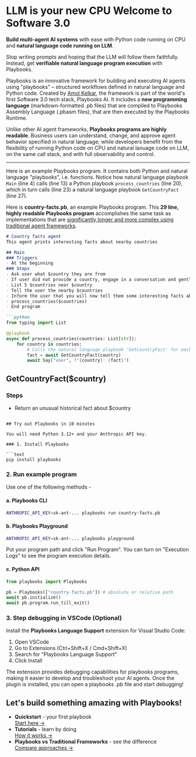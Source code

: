 # LLM is your new CPU Welcome to Software 3.0

**Build multi‑agent AI systems** with ease with Python code running on CPU and **natural language code running on LLM**.

Stop writing prompts and hoping that the LLM will follow them faithfully. Instead, get **verifiable natural language program execution** with Playbooks.

Playbooks is an innovative framework for building and executing AI agents using "playbooks" – structured workflows defined in natural language and Python code. Created by [Amol Kelkar](https://www.linkedin.com/in/amol-kelkar/), the framework is part of the world's first Software 3.0 tech stack, Playbooks AI. It includes a **new programming language** (markdown-formatted .pb files) that are compiled to Playbooks Assembly Language (.pbasm files), that are then executed by the Playbooks Runtime.

Unlike other AI agent frameworks, **Playbooks programs are highly readable**. Business users can understand, change, and approve agent behavior specified in natural language; while developers benefit from the flexibility of running Python code on CPU and natural lanuage code on LLM, on the same call stack, and with full observability and control.

______________________________________________________________________

Here is an example Playbooks program. It contains both Python and natural language "playbooks", i.e. functions. Notice how natural language playbook `Main` (line 4) calls (line 13) a Python playbook `process_countries` (line 20), which in turn calls (line 23) a natural language playbook `GetCountryFact` (line 27).

Here is **country-facts.pb**, an example Playbooks program. This **29 line, highly readable Playbooks program** accomplishes the same task as implementations that are [significantly longer and more complex using traditional agent frameworks](reference/playbooks-traditional-comparison/).

````markdown
# Country facts agent
This agent prints interesting facts about nearby countries

## Main
### Triggers
- At the beginning
### Steps
- Ask user what $country they are from
- If user did not provide a country, engage in a conversation and gently nudge them to provide a country
- List 5 $countries near $country
- Tell the user the nearby $countries
- Inform the user that you will now tell them some interesting facts about each of the countries
- process_countries($countries)
- End program

```python
from typing import List

@playbook
async def process_countries(countries: List[str]):
    for country in countries:
        # Calls the natural language playbook 'GetCountryFact' for each country
        fact = await GetCountryFact(country)
        await Say("user", f"{country}: {fact}")
````

## GetCountryFact($country)

### Steps

- Return an unusual historical fact about $country

````

## Try out Playbooks in 10 minutes

You will need Python 3.12+ and your Anthropic API key.

### 1. Install Playbooks

```text
pip install playbooks
````

### 2. Run example program

Use one of the following methods -

#### a. Playbooks CLI

```bash
ANTHROPIC_API_KEY=sk-ant-... playbooks run country-facts.pb
```

#### b. Playbooks Playground

```bash
ANTHROPIC_API_KEY=sk-ant-... playbooks playground
```

Put your program path and click "Run Program". You can turn on "Execution Logs" to see the program execution details.

#### c. Python API

```python
from playbooks import Playbooks

pb = Playbooks(["country-facts.pb"]) # absolute or relative path
await pb.initialize()
await pb.program.run_till_exit()
```

### 3. Step debugging in VSCode (Optional)

Install the **Playbooks Language Support** extension for Visual Studio Code:

1. Open VSCode
1. Go to Extensions (Ctrl+Shift+X / Cmd+Shift+X)
1. Search for "Playbooks Language Support"
1. Click Install

The extension provides debugging capabilities for playbooks programs, making it easier to develop and troubleshoot your AI agents. Once the plugin is installed, you can open a playbooks .pb file and start debugging!

## Let's build something amazing with Playbooks!

- **Quickstart** - your first playbook\
  [Start here →](getting-started/)
- **Tutorials** - learn by doing\
  [How it works →](tutorials/)
- **Playbooks vs Traditional Frameworks** - see the difference\
  [Compare approaches →](reference/playbooks-langgraph-comparison.md)
